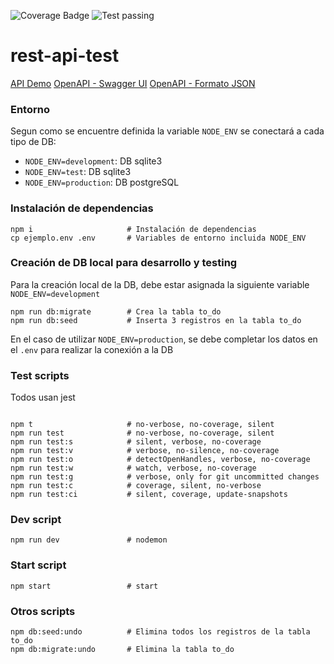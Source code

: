 
![Coverage Badge](https://img.shields.io/endpoint?url=https://gist.githubusercontent.com/riseup/c4f7e821aa61df9b1acac1b7bd58719e/raw/rest-api-test__heads_main.json) ![Test passing](https://github.com/riseup/rest-api-test/actions/workflows/test.yml/badge.svg)



# rest-api-test

[API Demo](https://rest-api-test-01.herokuapp.com)
[OpenAPI - Swagger UI](https://rest-api-test-01.herokuapp.com/api/docs/)
[OpenAPI - Formato JSON](https://rest-api-test-01.herokuapp.com/api/docs.json)

### Entorno
Segun como se encuentre definida la variable `NODE_ENV` se conectará a cada tipo de DB:
- `NODE_ENV=development`: DB sqlite3
- `NODE_ENV=test`: DB sqlite3
- `NODE_ENV=production`: DB postgreSQL

### Instalación de dependencias
```
npm i                     # Instalación de dependencias
cp ejemplo.env .env       # Variables de entorno incluida NODE_ENV
```

### Creación de DB local para desarrollo y testing
Para la creación local de la DB, debe estar asignada la siguiente variable `NODE_ENV=development`
```
npm run db:migrate        # Crea la tabla to_do
npm run db:seed           # Inserta 3 registros en la tabla to_do
```
En el caso de utilizar `NODE_ENV=production`, se debe completar los datos en el `.env` para realizar la conexión a la DB

### Test scripts
Todos usan jest
```

npm t                     # no-verbose, no-coverage, silent
npm run test              # no-verbose, no-coverage, silent
npm run test:s            # silent, verbose, no-coverage
npm run test:v            # verbose, no-silence, no-coverage
npm run test:o            # detectOpenHandles, verbose, no-coverage
npm run test:w            # watch, verbose, no-coverage
npm run test:g            # verbose, only for git uncommitted changes
npm run test:c            # coverage, silent, no-verbose
npm run test:ci           # silent, coverage, update-snapshots
```

### Dev script
```
npm run dev               # nodemon
```

### Start script
```
npm start                 # start
```

### Otros scripts
```
npm db:seed:undo          # Elimina todos los registros de la tabla to_do
npm db:migrate:undo       # Elimina la tabla to_do
```
